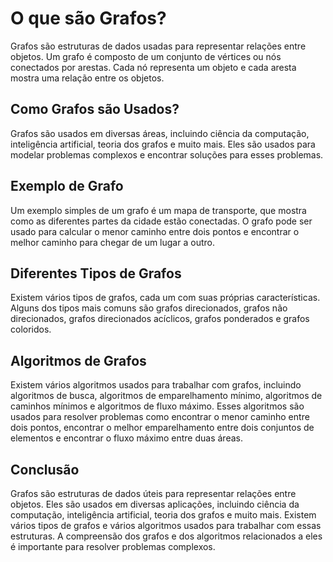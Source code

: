 <div>
    <h1>O que são Grafos?</h1>
    <p>
        Grafos são estruturas de dados usadas para representar relações entre objetos. Um grafo é composto de um conjunto de vértices ou nós conectados por arestas. Cada nó representa um objeto e cada aresta mostra uma relação entre os objetos.
    </p>
    <h2>Como Grafos são Usados?</h2>
    <p>
        Grafos são usados em diversas áreas, incluindo ciência da computação, inteligência artificial, teoria dos grafos e muito mais. Eles são usados para modelar problemas complexos e encontrar soluções para esses problemas.
    </p>
</div>

<div>
    <h2>Exemplo de Grafo</h2>
    <p>
        Um exemplo simples de um grafo é um mapa de transporte, que mostra como as diferentes partes da cidade estão conectadas. O grafo pode ser usado para calcular o menor caminho entre dois pontos e encontrar o melhor caminho para chegar de um lugar a outro.
    </p>
    <h2>Diferentes Tipos de Grafos</h2>
    <p>
        Existem vários tipos de grafos, cada um com suas próprias características. Alguns dos tipos mais comuns são grafos direcionados, grafos não direcionados, grafos direcionados acíclicos, grafos ponderados e grafos coloridos.
    </p>
    <h2>Algoritmos de Grafos</h2>
    <p>

<div>
    <p>
        Existem vários algoritmos usados para trabalhar com grafos, incluindo algoritmos de busca, algoritmos de emparelhamento mínimo, algoritmos de caminhos mínimos e algoritmos de fluxo máximo. Esses algoritmos são usados para resolver problemas como encontrar o menor caminho entre dois pontos, encontrar o melhor emparelhamento entre dois conjuntos de elementos e encontrar o fluxo máximo entre duas áreas.
    </p>
    <h2>Conclusão</h2>
    <p>
        Grafos são estruturas de dados úteis para representar relações entre objetos. Eles são usados em diversas aplicações, incluindo ciência da computação, inteligência artificial, teoria dos grafos e muito mais. Existem vários tipos de grafos e vários algoritmos usados para trabalhar com essas estruturas. A compreensão dos grafos e dos algoritmos relacionados a eles é importante para resolver problemas complexos.
    </p>
</div>
